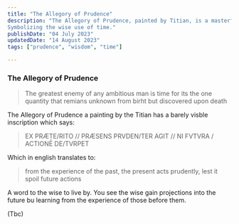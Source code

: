 ```yaml
---
title: "The Allegory of Prudence"
description: "The Allegory of Prudence, painted by Titian, is a masterful depiction of three heads facing different directions. 
Symbolizing the wise use of time."
publishDate: "04 July 2023"
updatedDate: "14 August 2023"
tags: ["prudence", "wisdom", "time"]

---
```


### The Allegory of Prudence

> The greatest enemy of any ambitious man is time for its the one quantity that remians unknown from birht but discovered upon death

The Allegory of Prudence a painting by the Titian has a barely visble inscription which says:
> EX PRÆTE/RITO // PRÆSENS PRVDEN/TER AGIT // NI FVTVRA / ACTIONĒ DE/TVRPET

Which in english translates to:

> from the experience of the past, the present acts prudently, lest it spoil future actions

A word to the wise to live by. You see the wise gain projections into the future bu learning from the experience of those before them.

(Tbc)